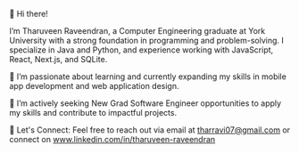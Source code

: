 👋 Hi there!

I’m Tharuveen Raveendran, a Computer Engineering graduate at York University with a strong foundation in programming and problem-solving. I specialize in Java and Python, and experience working with JavaScript, React, Next.js, and SQLite.

🌱 I’m passionate about learning and currently expanding my skills in mobile app development and web application design.

🚀 I’m actively seeking New Grad Software Engineer opportunities to apply my skills and contribute to impactful projects.

📩 Let's Connect: Feel free to reach out via email at tharravi07@gmail.com or connect on www.linkedin.com/in/tharuveen-raveendran
